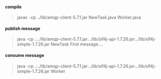 #### compile
> javac -cp ../lib/amqp-client-5.7.1.jar NewTask.java Worker.java

#### publish message
> java -cp .:../lib/amqp-client-5.7.1.jar:../lib/slf4j-api-1.7.26.jar:../lib/slf4j-simple-1.7.26.jar NewTask First message....

#### consume message
>  java -cp .:../lib/amqp-client-5.7.1.jar:../lib/slf4j-api-1.7.26.jar:../lib/slf4j-simple-1.7.26.jar Worker
